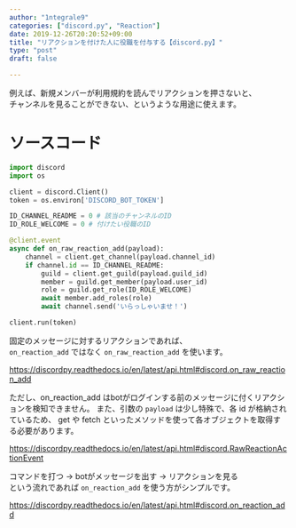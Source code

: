 ```yaml
---
author: "1ntegrale9"
categories: ["discord.py", "Reaction"]
date: 2019-12-26T20:20:52+09:00
title: "リアクションを付けた人に役職を付与する【discord.py】"
type: "post"
draft: false

---
```


例えば、新規メンバーが利用規約を読んでリアクションを押さないと、  
チャンネルを見ることができない、というような用途に使えます。

# ソースコード

```python
import discord
import os

client = discord.Client()
token = os.environ['DISCORD_BOT_TOKEN']

ID_CHANNEL_README = 0 # 該当のチャンネルのID
ID_ROLE_WELCOME = 0 # 付けたい役職のID

@client.event
async def on_raw_reaction_add(payload):
    channel = client.get_channel(payload.channel_id)
    if channel.id == ID_CHANNEL_README:
        guild = client.get_guild(payload.guild_id)
        member = guild.get_member(payload.user_id)
        role = guild.get_role(ID_ROLE_WELCOME)
        await member.add_roles(role)
        await channel.send('いらっしゃいませ！')

client.run(token)
```

固定のメッセージに対するリアクションであれば、  
`on_reaction_add` ではなく `on_raw_reaction_add` を使います。

https://discordpy.readthedocs.io/en/latest/api.html#discord.on_raw_reaction_add

ただし、on_reaction_add はbotがログインする前のメッセージに付くリアクションを検知できません。
また、引数の `payload` は少し特殊で、各 id が格納されているため、
get や fetch といったメソッドを使って各オブジェクトを取得する必要があります。

https://discordpy.readthedocs.io/en/latest/api.html#discord.RawReactionActionEvent

コマンドを打つ -> botがメッセージを出す -> リアクションを見る  
という流れであれば `on_reaction_add` を使う方がシンプルです。

https://discordpy.readthedocs.io/en/latest/api.html#discord.on_reaction_add
